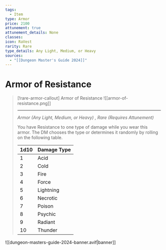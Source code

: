 ```yaml
---
tags:
  - Item
type: Armor
price: 2100
attunement: true
attunement_details: None
classes: 
icon: RaVest
rarity: Rare
type_details: Any Light, Medium, or Heavy
sources:
  - "[[Dungeon Master's Guide 2024]]"
---
```

# Armor of Resistance
>[!rare-armor-callout] Armor of Resistance
>![[armor-of-resistance.png]]
>
>- - -
>_Armor (Any Light, Medium, or Heavy) , Rare (Requires Attunement)_
>
>You have Resistance to one type of damage while you wear this armor. The DM chooses the type or determines it randomly by rolling on the following table.
>
>|1d10|Damage Type|
>|---|---|
>|1|Acid|
>|2|Cold|
>|3|Fire|
>|4|Force|
>|5|Lightning|
>|6|Necrotic|
>|7|Poison|
>|8|Psychic|
>|9|Radiant|
>|10|Thunder|
>


![[dungeon-masters-guide-2024-banner.avif|banner]]